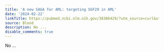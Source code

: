 ```yaml
---
title: 'A new SAGA for AML: targeting SGF29 in AML'
date: '2024-02-22'
linkTitle: https://pubmed.ncbi.nlm.nih.gov/38386429/?utm_source=curl&utm_medium=rss&utm_campaign=journals&utm_content=7603509&fc=None&ff=20240223170653&v=2.18.0.post9+e462414
source: Blood
description: No ...
disable_comments: true
---
```

No ...